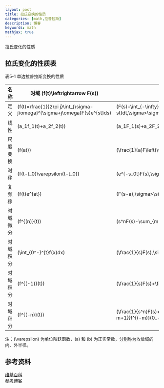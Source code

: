 ```yaml
---
layout: post
title: 拉氏变换的性质
categories: [math,拉普拉斯]
description: 博客
keywords: math
mathjax: true
---
```

拉氏变化的性质

## 拉氏变化的性质表




表5-1 单边拉普拉斯变换的性质

| 名称 | 时域 \(f(t)\leftrightarrow F(s)\) | s域 |
| --- | --- | --- |
| 定义 | \(f(t)=\frac{1}{2\pi j}\int_{\sigma-j\omega}^{\sigma+j\omega}F(s)e^{st}ds\) | \(F(s)=\int_{-\infty}^{\infty}f(t)e^{-st}dt,\sigma>\sigma_0\) |
| 线性 | \(a_1f_1(t)+a_2f_2(t)\) | \(a_1F_1(s)+a_2F_2(s),\sigma>\max(\sigma_1,\sigma_2)\) |
| 尺度变换 | \(f(at)\) | \(\frac{1}{a}F\left(\frac{s}{a}\right),\sigma>a\sigma_0\) |
| 时移 | \(f(t-t_0)\varepsilon(t-t_0)\) | \(e^{-s_0t}F(s),\sigma>\sigma_0\) |
| 复频移 | \(f(t)e^{at}\) | \(F(s-a),\sigma>\sigma_0+a\) |
| 时域微分 | \(f^{(n)}(t)\) | \(s^nF(s)-\sum_{m=0}^{n-1}s^{n-m-1}f^{(m)}(0_-)\) |
| 时域积分 | \(\int_{0^-}^{t}f(x)dx\) | \(\frac{1}{s}F(s),\sigma>\max(\sigma_0,0)\) |
| 时域积分 | \(f^{(-1)}(t)\) | \(\frac{1}{s}F(s)+\frac{1}{s}f^{(-1)}(0_-)\) |
| 时域积分 | \(f^{(-n)}(t)\) | \(\frac{1}{s^n}F(s)+\sum_{m=1}^{n}\frac{1}{s^{n-m+1}}f^{(-m)}(0_-)\) |

注：\(\varepsilon\) 为单位阶跃函数，\(a\) 和 \(b\) 为正实常数，分别称为收敛域的内、外半径。





## 参考资料
[维基百科](https://zh.wikipedia.org/wiki/%E4%B8%89%E8%A7%92%E5%87%BD%E6%95%B0)  
[参考博客](https://blog.csdn.net/GiantCrocodile/article/details/109400459)  
